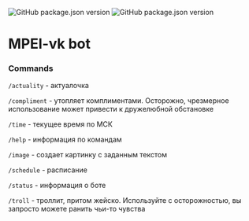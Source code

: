 ![GitHub package.json version](https://img.shields.io/github/package-json/v/Alaladdin/mpei-vk?color=%23BE97F5)
![GitHub package.json version](https://img.shields.io/github/package-json/v/Alaladdin/mpei-server?color=%23BE97F5&label=api%20version)

# MPEI-vk bot

### Commands

`/actuality` - актуалочка

`/compliment` - утопляет комплиментами. Осторожно, чрезмерное использование может привести к дружелюбной обстановке

`/time` - текущее время по МСК

`/help` - информация по командам

`/image` - создает картинку с заданным текстом

`/schedule` - расписание

`/status` - информация о боте

`/troll` - троллит, притом жейско. Используйте с осторожностью, вы запросто можете ранить чьи-то чувства
